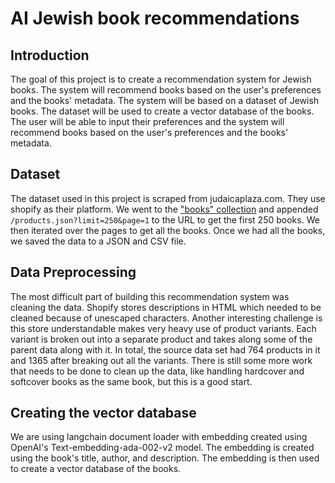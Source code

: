 # AI Jewish book recommendations

## Introduction

The goal of this project is to create a recommendation system for Jewish books. The system will recommend books based on the user's preferences and the books' metadata. The system will be based on a dataset of Jewish books. The dataset will be used to create a vector database of the books. The user will be able to input their preferences and the system will recommend books based on the user's preferences and the books' metadata.

## Dataset

The dataset used in this project is scraped from judaicaplaza.com. They use shopify as their platform. We went to the ["books" collection](https://judaicaplaza.com/collections/books) and appended `/products.json?limit=250&page=1` to the URL to get the first 250 books. We then iterated over the pages to get all the books. Once we had all the books, we saved the data to a JSON and CSV file.

## Data Preprocessing

The most difficult part of building this recommendation system was cleaning the data. Shopify stores descriptions in HTML which needed to be cleaned because of unescaped characters. Another interesting challenge is this store understandable makes very heavy use of product variants. Each variant is broken out into a separate product and takes along some of the parent data along with it. In total, the source data set had 764 products in it and 1365 after breaking out all the variants. There is still some more work that needs to be done to clean up the data, like handling hardcover and softcover books as the same book, but this is a good start.

## Creating the vector database

We are using langchain document loader with embedding created using OpenAI's Text-embedding-ada-002-v2 model. The embedding is created using the book's title, author, and description. The embedding is then used to create a vector database of the books.
